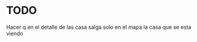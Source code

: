 TODO
=================
Hacer q en el detalle de las casa salga solo en el mapa la casa que se esta viendo